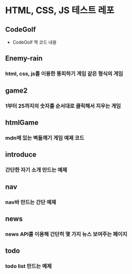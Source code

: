 # HTML, CSS, JS 테스트 레포

## CodeGolf
- CodeGolf 책 코드 내용

## Enemy-rain

### html, css, js를 이용한 똥피하기 게임 같은 형식의 게임

## game2

### 1부터 25까지의 숫자를 순서대로 클릭해서 지우는 게임

## htmlGame

### mdn에 있는 벽돌깨기 게임 예제 코드

## introduce

### 간단한 자기 소개 만드는 예제

## nav

### nav바 만드는 간단 예제

## news

### news API를 이용해 간단히 몇 가지 뉴스 보여주는 페이지

## todo

### todo list 만드는 예제
